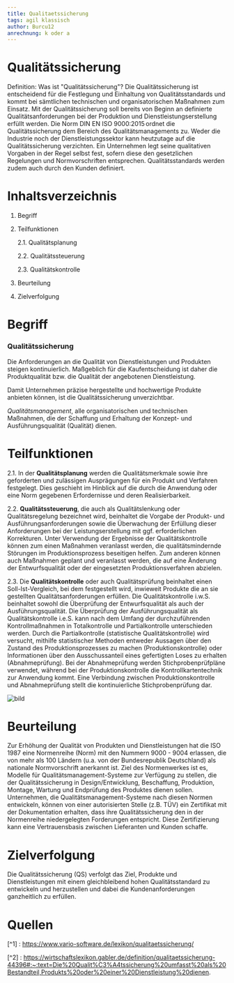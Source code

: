 ```yaml
---
title: Qualitaetssicherung
tags: agil klassisch
author: Burcu12
anrechnung: k oder a
---
```


# Qualitätssicherung
Definition: Was ist "Qualitätssicherung"?
Die Qualitätssicherung ist entscheidend für die Festlegung und Einhaltung von Qualitätsstandards und kommt bei sämtlichen technischen und organisatorischen Maßnahmen zum Einsatz. Mit der Qualitätssicherung soll bereits von Beginn an definierte Qualitätsanforderungen bei der Produktion und Dienstleistungserstellung erfüllt werden. Die Norm DIN EN ISO 9000:2015 ordnet die Qualitätssicherung dem Bereich des Qualitätsmanagements zu.
Weder die Industrie noch der Dienstleistungssektor kann heutzutage auf die Qualitätssicherung verzichten.
Ein Unternehmen legt seine qualitativen Vorgaben in der Regel selbst fest, sofern diese den gesetzlichen Regelungen und Normvorschriften entsprechen. Qualitätsstandards werden zudem auch durch den Kunden definiert.


# Inhaltsverzeichnis

1. Begriff
2. Teilfunktionen
    
     2.1. Qualitätsplanung
     
     2.2. Qualitätssteuerung
     
     2.3. Qualitätskontrolle
3. Beurteilung 
4. Zielverfolgung



# Begriff

### Qualitätssicherung
Die Anforderungen an die Qualität von Dienstleistungen und Produkten steigen kontinuierlich. Maßgeblich für die Kaufentscheidung ist daher die Produktqualität bzw. die Qualität der angebotenen Dienstleistung.

Damit Unternehmen präzise hergestellte und hochwertige Produkte anbieten können, ist die Qualitätssicherung unverzichtbar.

*Qualitätsmanagement*, alle organisatorischen und technischen Maßnahmen, die der Schaffung und Erhaltung der Konzept- und Ausführungsqualität (Qualität) dienen.



# Teilfunktionen

2.1. In der **Qualitätsplanung** werden die Qualitätsmerkmale sowie ihre geforderten und zulässigen Ausprägungen für ein Produkt und Verfahren festgelegt. Dies geschieht im Hinblick auf die durch die Anwendung oder eine Norm gegebenen Erfordernisse und deren Realisierbarkeit.

2.2. **Qualitätssteuerung**, die auch als Qualitätslenkung oder Qualitätsregelung bezeichnet wird, beinhaltet die Vorgabe der Produkt- und Ausführungsanforderungen sowie die Überwachung der Erfüllung dieser Anforderungen bei der Leistungserstellung mit ggf. erforderlichen Korrekturen. Unter Verwendung der Ergebnisse der Qualitätskontrolle können zum einen Maßnahmen veranlasst werden, die qualitätsmindernde Störungen im Produktionsprozess beseitigen helfen. Zum anderen können auch Maßnahmen geplant und veranlasst werden, die auf eine Änderung der Entwurfsqualität oder der eingesetzten Produktionsverfahren abzielen.

2.3. Die **Qualitätskontrolle** oder auch Qualitätsprüfung beinhaltet einen Soll-Ist-Vergleich, bei dem festgestellt wird, inwieweit Produkte die an sie gestellten Qualitätsanforderungen erfüllen. Die Qualitätskontrolle i.w.S. beinhaltet sowohl die Überprüfung der Entwurfsqualität als auch der Ausführungsqualität. Die Überprüfung der Ausführungsqualität als Qualitätskontrolle i.e.S. kann nach dem Umfang der durchzuführenden Kontrollmaßnahmen in Totalkontrolle und Partialkontrolle unterschieden werden. Durch die Partialkontrolle (statistische Qualitätskontrolle) wird versucht, mithilfe statistischer Methoden entweder Aussagen über den Zustand des Produktionsprozesses zu machen (Produktionskontrolle) oder Informationen über den Ausschussanteil eines gefertigten Loses zu erhalten (Abnahmeprüfung). Bei der Abnahmeprüfung werden Stichprobenprüfpläne verwendet, während bei der Produktionskontrolle die Kontrollkartentechnik zur Anwendung kommt. Eine Verbindung zwischen Produktionskontrolle und Abnahmeprüfung stellt die kontinuierliche Stichprobenprüfung dar.

![bild](Qualitaetssicherung/qualitaetssicherung-44396)


# Beurteilung

Zur Erhöhung der Qualität von Produkten und Dienstleistungen hat die ISO 1987 eine Normenreihe (Norm) mit den Nummern 9000 - 9004 erlassen, die von mehr als 100 Ländern (u.a. von der Bundesrepublik Deutschland) als nationale Normvorschrift anerkannt ist. Ziel des Normenwerkes ist es, Modelle für Qualitätsmanagement-Systeme zur Verfügung zu stellen, die der Qualitätssicherung in Design/Entwicklung, Beschaffung, Produktion, Montage, Wartung und Endprüfung des Produktes dienen sollen. Unternehmen, die Qualitätsmanagement-Systeme nach diesen Normen entwickeln, können von einer autorisierten Stelle (z.B. TÜV) ein Zertifikat mit der Dokumentation erhalten, dass ihre Qualitätssicherung den in der Normenreihe niedergelegten Forderungen entspricht. Diese Zertifizierung kann eine Vertrauensbasis zwischen Lieferanten und Kunden schaffe. 


# Zielverfolgung

Die Qualitätssicherung (QS) verfolgt das Ziel, Produkte und Dienstleistungen mit einem gleichbleibend hohen Qualitätsstandard zu entwickeln und herzustellen und dabei die Kundenanforderungen ganzheitlich zu erfüllen.


# Quellen


[^1] : https://www.vario-software.de/lexikon/qualitaetssicherung/

[^2] : https://wirtschaftslexikon.gabler.de/definition/qualitaetssicherung-44396#:~:text=Die%20Qualit%C3%A4tssicherung%20umfasst%20als%20Bestandteil,Produkts%20oder%20einer%20Dienstleistung%20dienen.